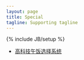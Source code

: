 ```yaml
---
layout: page
title: Special
tagline: Supporting tagline
---
```

{% include JB/setup %}

<ul class="posts">
    <li><a href="/special/hlss.html" target="_blank">高科技午饭选择系统</a></li>
</ul>